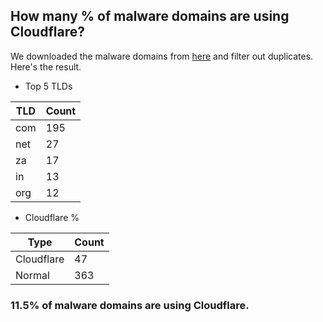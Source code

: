 ## How many % of malware domains are using Cloudflare?


We downloaded the malware domains from [here](https://urlhaus.abuse.ch) and filter out duplicates.
Here's the result.


[//]: # (start replacement)


- Top 5 TLDs

| TLD | Count |
| --- | --- |
| com | 195 |
| net | 27 |
| za | 17 |
| in | 13 |
| org | 12 |


- Cloudflare %

| Type | Count |
| --- | --- |
| Cloudflare | 47 |
| Normal | 363 |


### 11.5% of malware domains are using Cloudflare.